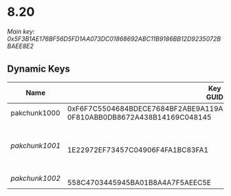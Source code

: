# 8.20

###### *Main key: 0x5F3B1AE176BF56D5FD1AA073DC01868692ABC11B9186BB12D9235072BBAEE8E2*

## Dynamic Keys

| Name           | Key<br/>GUID                                                                                            | Notes                              |
|----------------|---------------------------------------------------------------------------------------------------------|------------------------------------|
| pakchunk1000   | 0xF6F7C5504684BDECE7684BF2ABE9A119A821DF0F7C7D1759E41A704203733338<br/>0F810ABB0DB8672A438B14169C048145 |                                    |
| *pakchunk1001* | <br/>1E22972EF73457C04906F4FA1BC83FA1                                                                   | Early version of the Ruination set |
| *pakchunk1002* | <br/>558C4703445945BA01B8A4A7F5AEEC5E                                                                   | Bao Bros set                       |
